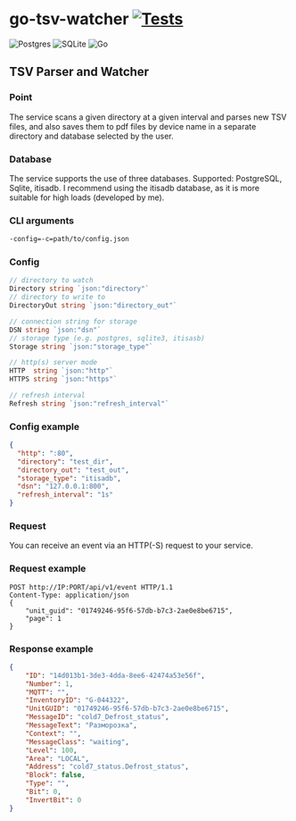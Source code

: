 # go-tsv-watcher [![Tests](https://github.com/egorgasay/go-tsv-watcher/actions/workflows/ci.yml/badge.svg?branch=main)](https://github.com/egorgasay/go-tsv-watcher/actions/workflows/ci.yml)

![Postgres](https://img.shields.io/badge/postgres-%23316192.svg?style=for-the-badge&logo=postgresql&logoColor=white)
![SQLite](https://img.shields.io/badge/sqlite-%2307405e.svg?style=for-the-badge&logo=sqlite&logoColor=white)
![Go](https://img.shields.io/badge/go-%2300ADD8.svg?style=for-the-badge&logo=go&logoColor=white)

## TSV Parser and Watcher

### Point

The service scans a given directory at a given interval and parses new TSV files, and also saves them to pdf files by device name in a separate directory and database selected by the user.

### Database

The service supports the use of three databases. Supported: PostgreSQL, Sqlite, itisadb. I recommend using the itisadb database, as it is more suitable for high loads (developed by me).

### CLI arguments

```bash
-config=-c=path/to/config.json
```

### Config
```go
// directory to watch
Directory string `json:"directory"`
// directory to write to
DirectoryOut string `json:"directory_out"`

// connection string for storage
DSN string `json:"dsn"`
// storage type (e.g. postgres, sqlite3, itisasb)
Storage string `json:"storage_type"`

// http(s) server mode
HTTP  string `json:"http"`
HTTPS string `json:"https"`

// refresh interval
Refresh string `json:"refresh_interval"`
```

### Config example
```json
{
  "http": ":80",
  "directory": "test_dir",
  "directory_out": "test_out",
  "storage_type": "itisadb",
  "dsn": "127.0.0.1:800",
  "refresh_interval": "1s"
}
```

### Request

You can receive an event via an HTTP(-S) request to your service.


### Request example
```http
POST http://IP:PORT/api/v1/event HTTP/1.1
Content-Type: application/json
{
    "unit_guid": "01749246-95f6-57db-b7c3-2ae0e8be6715",
    "page": 1
}
```

### Response example
```json
{
    "ID": "14d013b1-3de3-4dda-8ee6-42474a53e56f",
    "Number": 1,
    "MQTT": "",
    "InventoryID": "G-044322",
    "UnitGUID": "01749246-95f6-57db-b7c3-2ae0e8be6715",
    "MessageID": "cold7_Defrost_status",
    "MessageText": "Разморозка",
    "Context": "",
    "MessageClass": "waiting",
    "Level": 100,
    "Area": "LOCAL",
    "Address": "cold7_status.Defrost_status",
    "Block": false,
    "Type": "",
    "Bit": 0,
    "InvertBit": 0
}
```
